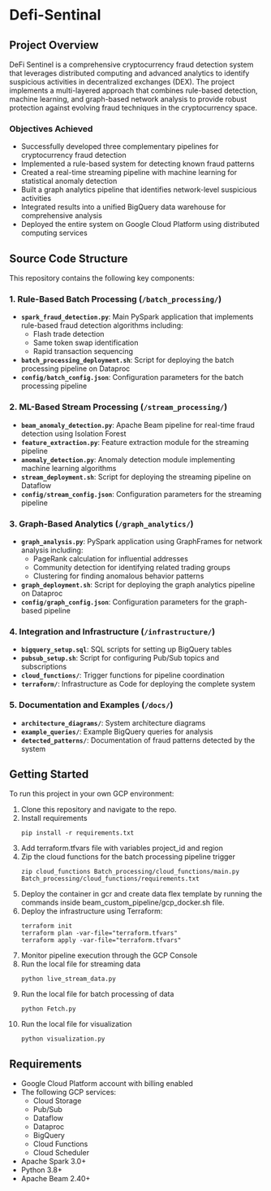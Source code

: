 # Defi-Sentinal

## Project Overview

DeFi Sentinel is a comprehensive cryptocurrency fraud detection system that leverages distributed computing and advanced analytics to identify suspicious activities in decentralized exchanges (DEX). The project implements a multi-layered approach that combines rule-based detection, machine learning, and graph-based network analysis to provide robust protection against evolving fraud techniques in the cryptocurrency space.

### Objectives Achieved

- Successfully developed three complementary pipelines for cryptocurrency fraud detection
- Implemented a rule-based system for detecting known fraud patterns
- Created a real-time streaming pipeline with machine learning for statistical anomaly detection
- Built a graph analytics pipeline that identifies network-level suspicious activities
- Integrated results into a unified BigQuery data warehouse for comprehensive analysis
- Deployed the entire system on Google Cloud Platform using distributed computing services

## Source Code Structure

This repository contains the following key components:

### 1. Rule-Based Batch Processing (`/batch_processing/`)

- **`spark_fraud_detection.py`**: Main PySpark application that implements rule-based fraud detection algorithms including:
  - Flash trade detection
  - Same token swap identification
  - Rapid transaction sequencing
- **`batch_processing_deployment.sh`**: Script for deploying the batch processing pipeline on Dataproc
- **`config/batch_config.json`**: Configuration parameters for the batch processing pipeline

### 2. ML-Based Stream Processing (`/stream_processing/`)

- **`beam_anomaly_detection.py`**: Apache Beam pipeline for real-time fraud detection using Isolation Forest
- **`feature_extraction.py`**: Feature extraction module for the streaming pipeline
- **`anomaly_detection.py`**: Anomaly detection module implementing machine learning algorithms
- **`stream_deployment.sh`**: Script for deploying the streaming pipeline on Dataflow
- **`config/stream_config.json`**: Configuration parameters for the streaming pipeline

### 3. Graph-Based Analytics (`/graph_analytics/`)

- **`graph_analysis.py`**: PySpark application using GraphFrames for network analysis including:
  - PageRank calculation for influential addresses
  - Community detection for identifying related trading groups
  - Clustering for finding anomalous behavior patterns
- **`graph_deployment.sh`**: Script for deploying the graph analytics pipeline on Dataproc
- **`config/graph_config.json`**: Configuration parameters for the graph-based pipeline

### 4. Integration and Infrastructure (`/infrastructure/`)

- **`bigquery_setup.sql`**: SQL scripts for setting up BigQuery tables
- **`pubsub_setup.sh`**: Script for configuring Pub/Sub topics and subscriptions
- **`cloud_functions/`**: Trigger functions for pipeline coordination
- **`terraform/`**: Infrastructure as Code for deploying the complete system

### 5. Documentation and Examples (`/docs/`)

- **`architecture_diagrams/`**: System architecture diagrams
- **`example_queries/`**: Example BigQuery queries for analysis
- **`detected_patterns/`**: Documentation of fraud patterns detected by the system

## Getting Started

To run this project in your own GCP environment:

1. Clone this repository and navigate to the repo.
2. Install requirements
    ```
    pip install -r requirements.txt
    ```
3. Add terraform.tfvars file with variables project_id and region
4. Zip the cloud functions for the batch processing pipeline trigger
    ```
    zip cloud_functions Batch_processing/cloud_functions/main.py Batch_processing/cloud_functions/requirements.txt
    ```
5. Deploy the container in gcr and create data flex template by running the commands inside beam_custom_pipeline/gcp_docker.sh file.
6. Deploy the infrastructure using Terraform:
   ```
   terraform init
   terraform plan -var-file="terraform.tfvars"
   terraform apply -var-file="terraform.tfvars"
   ```
7. Monitor pipeline execution through the GCP Console
8. Run the local file for streaming data
    ```
    python live_stream_data.py
    ```
9. Run the local file for batch processing of data
    ```
    python Fetch.py
    ```
10. Run the local file for visualization
    ```
    python visualization.py
    ```
## Requirements

- Google Cloud Platform account with billing enabled
- The following GCP services:
  - Cloud Storage
  - Pub/Sub
  - Dataflow
  - Dataproc
  - BigQuery
  - Cloud Functions
  - Cloud Scheduler
- Apache Spark 3.0+
- Python 3.8+
- Apache Beam 2.40+

